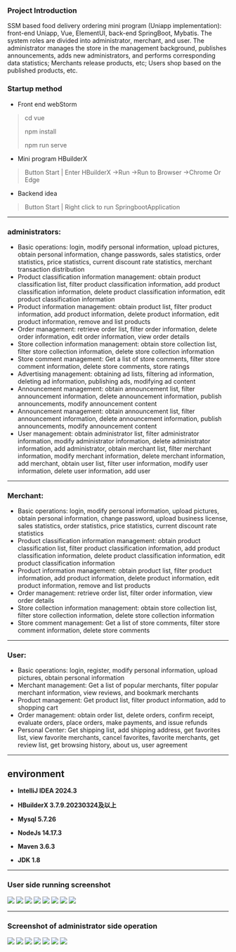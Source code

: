 ### Project Introduction

SSM based food delivery ordering mini program (Uniapp implementation): front-end Uniapp, Vue, ElementUI, back-end SpringBoot, Mybatis. The system roles are divided into administrator, merchant, and user. The administrator manages the store in the management background, publishes announcements, adds new administrators, and performs corresponding data statistics; Merchants release products, etc; Users shop based on the published products, etc.

### Startup method

- Front end webStorm
> cd vue
>
> npm install
>
> npm run serve
>
- Mini program HBuilderX

> 
> Button Start | Enter HBuilderX ->Run ->Run to Browser ->Chrome Or Edge

- Backend idea
> Button Start | Right click to run SpringbootApplication

---

### administrators:


- Basic operations: login, modify personal information, upload pictures, obtain personal information, change passwords, sales statistics, order statistics, price statistics, current discount rate statistics, merchant transaction distribution
- Product classification information management: obtain product classification list, filter product classification information, add product classification information, delete product classification information, edit product classification information
- Product information management: obtain product list, filter product information, add product information, delete product information, edit product information, remove and list products
- Order management: retrieve order list, filter order information, delete order information, edit order information, view order details
- Store collection information management: obtain store collection list, filter store collection information, delete store collection information
- Store comment management: Get a list of store comments, filter store comment information, delete store comments, store ratings
- Advertising management: obtaining ad lists, filtering ad information, deleting ad information, publishing ads, modifying ad content
- Announcement management: obtain announcement list, filter announcement information, delete announcement information, publish announcements, modify announcement content
- Announcement management: obtain announcement list, filter announcement information, delete announcement information, publish announcements, modify announcement content
- User management: obtain administrator list, filter administrator information, modify administrator information, delete administrator information, add administrator, obtain merchant list, filter merchant information, modify merchant information, delete merchant information, add merchant, obtain user list, filter user information, modify user information, delete user information, add user

---

### Merchant:

- Basic operations: login, modify personal information, upload pictures, obtain personal information, change password, upload business license, sales statistics, order statistics, price statistics, current discount rate statistics
- Product classification information management: obtain product classification list, filter product classification information, add product classification information, delete product classification information, edit product classification information
- Product information management: obtain product list, filter product information, add product information, delete product information, edit product information, remove and list products
- Order management: retrieve order list, filter order information, view order details
- Store collection information management: obtain store collection list, filter store collection information, delete store collection information
- Store comment management: Get a list of store comments, filter store comment information, delete store comments

---

### User:

- Basic operations: login, register, modify personal information, upload pictures, obtain personal information
- Merchant management: Get a list of popular merchants, filter popular merchant information, view reviews, and bookmark merchants
- Product management: Get product list, filter product information, add to shopping cart
- Order management: obtain order list, delete orders, confirm receipt, evaluate orders, place orders, make payments, and issue refunds
- Personal Center: Get shipping list, add shipping address, get favorites list, view favorite merchants, cancel favorites, favorite merchants, get review list, get browsing history, about us, user agreement

---

## environment

- <b>IntelliJ IDEA 2024.3</b>

- <b>HBuilderX 3.7.9.20230324及以上</b>

- <b>Mysql 5.7.26</b>
  
- <b>NodeJs 14.17.3</b>

- <b>Maven 3.6.3</b>

- <b>JDK 1.8</b>

---

### User side running screenshot
![](doc/screenshot/100.png)
![](doc/screenshot/101.png)
![](doc/screenshot/102.png)
![](doc/screenshot/103.png)
![](doc/screenshot/104.png)
![](doc/screenshot/105.png)
![](doc/screenshot/106.png)
![](doc/screenshot/107.png)

---

### Screenshot of administrator side operation
![](doc/screenshot/1.png)
![](doc/screenshot/2.png)
![](doc/screenshot/3.png)
![](doc/screenshot/4.png)
![](doc/screenshot/5.png)
![](doc/screenshot/6.png)
![](doc/screenshot/7.png)
